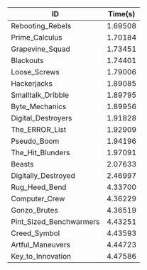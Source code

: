 |ID|Time(s)|
|-|-|
|Rebooting_Rebels|1.69508|
|Prime_Calculus|1.70184|
|Grapevine_Squad|1.73451|
|Blackouts|1.74401|
|Loose_Screws|1.79006|
|Hackerjacks|1.89085|
|Smalltalk_Dribble|1.89795|
|Byte_Mechanics|1.89956|
|Digital_Destroyers|1.91828|
|The_ERROR_List|1.92909|
|Pseudo_Boom|1.94196|
|The_Hit_Blunders|1.97091|
|Beasts|2.07633|
|Digitally_Destroyed|2.46997|
|Rug_Heed_Bend|4.33700|
|Computer_Crew|4.36229|
|Gonzo_Brutes|4.36519|
|Pint_Sized_Benchwarmers|4.43251|
|Creed_Symbol|4.43593|
|Artful_Maneuvers|4.44723|
|Key_to_Innovation|4.47586|

